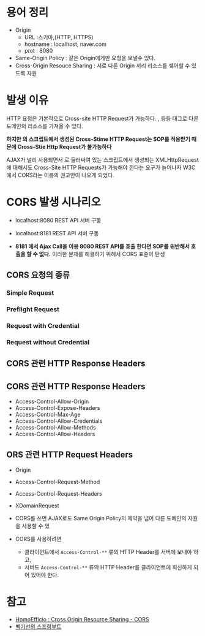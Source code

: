 # 용어 정리
* Origin 
    * URL :스키마,(HTTP, HTTPS)
    * hostname : localhost, naver.com
    * prot : 8080
* Same-Origin Policy : 같은 Origin에게만 요청을 보낼수 있다.
* Cross-Origin Resouce Sharing  : 서로 다른 Origin 끼리 리소스를 쉐어할 수 있도록 자원

# 발생 이유
HTTP 요청은 기본적으로 Cross-site HTTP Request가 가능하다. <img>, <link> 등등 태그로 다른 도메인의 리소스를 가져올 수 있다.

**하지만 <script></script>의 스크립트에서 생성된 Cross-Stime HTTP Request는 SOP를 적용받기 때문에 Cross-Stie Http Request가 불가능하다**


AJAX가 널리 사용되면서 <script></script>로 둘러싸여 있는 스크립트에서 생성되는 XMLHttpRequest에 대해서도 Cross-Site HTTP Requests가 가능해야 한다는 요구가 늘어나자 W3C에서 CORS라는 이름의 권고안이 나오게 되었다.

# CORS 발생 시나리오
* localhost:8080 REST API 서버 구동
* localhost:8181 REST API 서버 구동

* **8181 에서 Ajax Call을 이용 8080 REST API를 호출 한다면 SOP를 위반해서 호출을 할 수 없다.** 이러한 문제를 해결하기 위해서 CORS 표쥰이 탄생

## CORS 요청의 종류

### Simple Request

### Preflight Request

### Request with Credential

### Request without Credential

## CORS 관련 HTTP Response Headers

## CORS 관련 HTTP Response Headers
* Access-Control-Allow-Origin
* Access-Control-Expose-Headers
* Access-Control-Max-Age
* Access-Control-Allow-Credentials
* Access-Control-Allow-Methods
* Access-Control-Allow-Headers
  
## ORS 관련 HTTP Request Headers
* Origin
* Access-Control-Request-Method
* Access-Control-Request-Headers
* XDomainRequest


* CORS를 쓰면 AJAX로도 Same Origin Policy의 제약을 넘어 다른 도메인의 자원을 사용할 수 있
* CORS를 사용하려면
    * 클라이언트에서 `Access-Control-**` 류의 HTTP Header를 서버에 보내야 하고,
    * 서버도 `Access-Control-**` 류의 HTTP Header를 클라이언트에 회신하게 되어 있어야 한다.


# 참고
* [HomoEfficio : Cross Origin Resource Sharing - CORS](https://homoefficio.github.io/2015/07/21/Cross-Origin-Resource-Sharing/)
* [백기선의 스프링부트](https://www.inflearn.com/course/%EC%8A%A4%ED%94%84%EB%A7%81%EB%B6%80%ED%8A%B8/)